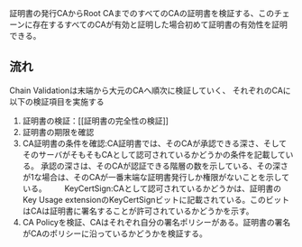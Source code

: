証明書の発行CAからRoot CAまでのすべてのCAの証明書を検証する、このチェーンに存在するすべてのCAが有効と証明した場合初めて証明書の有効性を証明できる。

## 流れ
Chain Validationは末端から大元のCAへ順次に検証していく、
それぞれのCAに以下の検証項目を実施する
1. 証明書の検証：[[証明書の完全性の検証]]
2. 証明書の期限を確認
3. CA証明書の条件を確認:CA証明書では、そのCAが承認できる深さ、そしてそのサーバがそもそもCAとして認可されているかどうかの条件を記載している。
   承認の深さは、そのCAが認証できる階層の数を示している、その深さが1な場合は、そのCAが一番末端な証明書発行しか権限がないことを示している。
　　KeyCertSign:CAとして認可されているかどうかは、証明書のKey Usage extensionのKeyCertSignビットに記載されている。このビットはCAは証明書に署名することが許可されているかどうかを示す。
4. CA Policyを検証、CAはそれぞれ自分の署名ポリシーがある。証明書の署名がCAのポリシーに沿っているかどうかを検証する。
